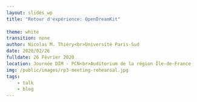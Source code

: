 ```yaml
---
layout: slides_wp
title: "Retour d'expérience: OpenDreamKit"

theme: white
transition: none
author: Nicolas M. Thiéry<br>Université Paris-Sud
date: 2020/02/26
fulldate: 26 Février 2020
location: Journée DIM - PCN<br>Auditorium de la région Île-de-France
img: /public/images/rp3-meeting-rehearsal.jpg
tags:
    - talk
    - blog
---
```


<section data-markdown data-separator="^---\n" data-separator-vertical="^----\n">
<script type="text/template">

## Plan

1.  OpenDreamKit?

1.  Montage et gestion ouverte

1.  Lancer, ou ne pas lancer, un projet Européen?

1.  Mieux soutenir les chercheurs

Note:

This is a talk I delivered at a meeting organized by platform Wiskunde
Netherlands, NWO, and Yellow Research to encourage Dutch
mathematicians to apply for EU funding.

---

## OpenDreamKit (2015-2019) #676541

<center>
  Open Digital Research Environment Toolkit<br>
  for the Advancement of Mathematics<br>
  [OpenDreamKit.org](OpenDreamKit.org)
</center>

**Objectif**: soutenir l'écosystème des logiciels libres pour les **maths pure et applications**
- Ingénierie logicielle: portabilité, interoperabilité, distribution, HPC, ...
- Environnements interactifs basés sur Jupyter
- Animation de la communauté

**Consortium**: [15 sites, 50 participants](http://opendreamkit.org/partners), ... together with the international community!

**Programme**: [Horizon 2020](https://ec.europa.eu/programmes/horizon2020/), [European Research Infrastructures](https://ec.europa.eu/programmes/horizon2020/en/h2020-section/european-research-infrastructures-including-e-infrastructures)

**Appel à projet**: Environnements Virtuels de Recherche

**Budget**: 7.6 M€

---
## Le montage du projet

<center><img src="/public/images/haut2.jpg" alt="just a nice picture" width="60%"/></center>

Note:

- Depuis 25 ans, je suis engagé dans le développement de logiciels de
  calcul pour les maths -- parce que j'en ai besoin -- et dans la
  promotion de la mutualisation, du partage, du logiciel libre. Bref,
  de la science ouverte.

  Aussi longtemps que j'ai pu mon cœur de stratégie c'était comment
  fonctionner sans financement spécifique. Pour préserver mon temps
  pour le développement et l'animation de communauté. Parce que je
  pense que ce n'est pas un bon système de financement de la
  recherche. Et pour préserver ma liberté.

  Chercher des sous, c'est risquer de vendre son âme.

----

## L’étincelle initiale

{% include vspace.html length="15%" %}

**Une question de Bruce Westbury at [FPSAC 2013](http://fpsac.org) in Paris:**
<center>
    *Given unlimited funding, what would you do with it for Sage?*
</center>

----

## Le montage du projet: approche

### Suivre mes rêves

- Logiciel libre, données ouvertes, publications ouvertes, **projet ouvert**

- Construction du bas vers le haut:
    - Analyser les besoins de la communauté:<br>
      quelles tâches requièrent un gros investissement?
    - Chercher un appel à projet adéquat
    - Trouver une histoire sincère qui les lie tous<br>
      «a smart and creative interpretation of the call»

----

### Mobiliser la communauté et favoriser l'intelligence collective

{% include vspace.html %}

#### Projet ouvert

- Invitation large à la participation à la définition du projet
- Écriture publique du projet

{% include vspace.html %}

#### Développer une **vision partagée** du project

- Qui sommes nous?
- Quels sont nos objectifs?
- De quoi partons nous?
- Quelle est notre stratégie?
- Comment notre projet se positionne dans le paysage?
- Pour quoi sommes nous l'équipe rêvée pour la tâche?

----

### Impliquer les participants

#### Encourager

- à définir ensemble la  vision du project
- à agir selon leurs convictions: c'est eux les experts!

{% include vspace.html %}

#### Faciliter

- À quel stade en est la rédaction du projet?
- Que reste-t'il à faire?
- Comment peuvent-ils aider?

{% include vspace.html %}

#### Bienveillance, exigence et joie

#### Sourire, courir devant, espérer ... et remercier

{% include vspace.html %}

<center>[Quand cela fonctionne](https://www.youtube.com/watch?v=kM9zcfRtOqo)</center>

----

### Les outils collaboratifs

#### Échelle:

- 100 pages
- 20 coauteurs
- 3000 e-mails; 400 dans les deux derniers jours

Ne même pas penser à Word, Dropbox, ...

----

### Collaborative tools: some recommendations

#### Proposal writing

- Version control and forge: e.g. [GitHub](github.com) or [GitLab](gitlab.com)
- Automate whatever you can: tables, graphics, computation of the budget, ...
- Source files in text: for example LateX + [proposal](http://www.ctan.org/tex-archive/macros/latex/contrib/proposal) style file

{% include vspace.html %}

#### Communication

- General discussions and progress tracking: mailing list, e.g. on sympa
- Discussions on specific topics: e.g. GitHub issues
- Videoconferences: [appear.in](appear.in) / [hubl.in](hubl.in) / [framatalk.org](framatalk.org)
- Chat: gitter / slack / ...
- Live text editing and note taking: e.g. [hackmd.io](hackmd.io)

{% include vspace.html %}

<center>Train, train, train your team; learn, learn, learn</center>

----

### Obtenir de l'aide

Écoutez attentivement tous les conseils ...

Et faites à votre sauce! C'est **votre** projet.

#### Déléguer à une compagnie externe?

- Coût? Liberté? Contrôle?
- Pour nous: de bons outils collaboratifs ont fait l'affaire

{% include vspace.html %}
{% include vspace.html %}

#### Quelques bons conseillers!

- Votre service Europe
- Des collègues ayant de l'expérience

{% include vspace.html %}
{% include vspace.html %}

#### Un administrateur (par ex. à temps partiel)

---
## Montage et gestion ouverte du projet: une clé du succès

- Éthique
- Qualité
- Fraîcheur et sincérité
- Esprit d'équipe et confiance réciproque
- Soutien de la communauté

---

## Lancer ou ne pas lancer un projet européen?

### Coût

#### Préparation

- Trois mois à temps plein pour le coordinateur
- Quelques mois réparti entre les autres participants
- 3000 € (déplacements + une rencontre)

#### Lancement

- Deux mois à temps plein pour le coordinateur
- 1000 € (site web, déplacements, ...)

#### Coordination

- Un bon quart de mon temps: administration et coordination
- Plus l'implication dans le projet lui-même: ingénierie, recherche, animation
- 15k mails, Coauteur de 21 rapports, éditeur de 40 rapports.

----

### Bénéfices

{% include vspace.html %}

- Des moyens pour ce qui vous tient à cœur: financement et personnel

{% include vspace.html %}

- Opportunité d'étendre ses compétences, son réseau, sa vision

{% include vspace.html %}

- Une expérience humaine exceptionnelle

{% include vspace.html length="10%" %}

- Incidemment: pas trop mauvais pour votre carrière

  Mais: on vous demandera de prendre plus de responsabilités

----
## Lancer ou ne pas lancer un projet Européen?

- Quels sont les besoins de votre communauté?
- Est-ce que des financements peuvent vraiment y faire quelque chose?

{% include vspace.html %}

- Avez-vous un support administratif solide?
- Avez-vous le temps? L'énergie?
- Avez-vous de l'expérience pour animer une équipe?

{% include vspace.html %}

- Avez-vous un rêve?<br>Qui vous tient suffisamment à cœur pour y
  consacrer quelques années de votre vie? de votre recherche?
- Êtes vous prêt pour une aventure?

---

## Bonne chance!

### Et si vous êtes heureux lauréat, n'oubliez pas:

- Vous avez eu beaucoup de chance

- **Les citoyens** vous confient des moyens **pour votre communauté**

- Vous n'en êtes pas propriétaire; simplement responsable du meilleur usage

<center><img src="{{ site.baseurl }}/public/logos/odk-elected-logo.svg" width="10%" alt="OpenDreamKit"/></center>

---
## Mieux soutenir les chercheurs?

### Les limitations des financements par projet européens

- Tension entre financement par projet et carrières des personnels

- Surcoût financier et humain de la gestion de projet

- Granularité: on a pas tous les jours besoin de viser la lune

- Aléatoire (des appels à projets, des réussites)

{% include vspace.html %}

### Vraie solution: des financements récurrents!

---

## Mesures de mitigation

~~Soutien aux carrières~~ Faire gagner du temps aux chercheurs!!!

### Cellules Europe solides

- Conseil et aide au montage et à la gestion
- Mise à disposition d'ingénieurs projets contre finance
- Soutien financier léger au montage (bonus)

{% include vspace.html %}

- À disposition de tous les chercheurs (sur site!)
- Interlocuteur unique / privilégié
- Personnel stable
- Vrais systèmes d'information (gestion financière, mission, ...)

{% include vspace.html %}

### Outils collaboratifs institutionnels (type Renater, ...), Mentors

---

### Accompagnement au lobbying?

- Financement de la maintenance des logiciels scientifiques libres<br>
  (the road and bridges of modern science)

- Projets atypiques / hors poids lourds
- Écosystème Jupyter pour le calcul interactif et la science ouverte
- Écosystème des logiciels de maths

----

## More reading

- [On OpenDreamKit's open and collaborative proposal writing](http://opendreamkit.org/2015/01/31/open-proposal-writing/)

- The [developer's perspective](/about-developers) on OpenDreamKit

- [About OpenDreamKit](/about)
</script>
</section>
